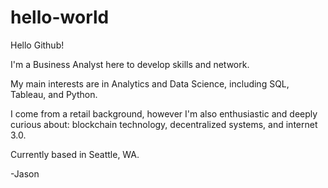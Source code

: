 # hello-world

Hello Github!

I'm a Business Analyst here to develop skills and network.

My main interests are in Analytics and Data Science, including SQL, Tableau, and Python.

I come from a retail background, however I'm also enthusiastic and deeply curious about:  blockchain technology, decentralized systems, and internet 3.0.

Currently based in Seattle, WA.

-Jason
